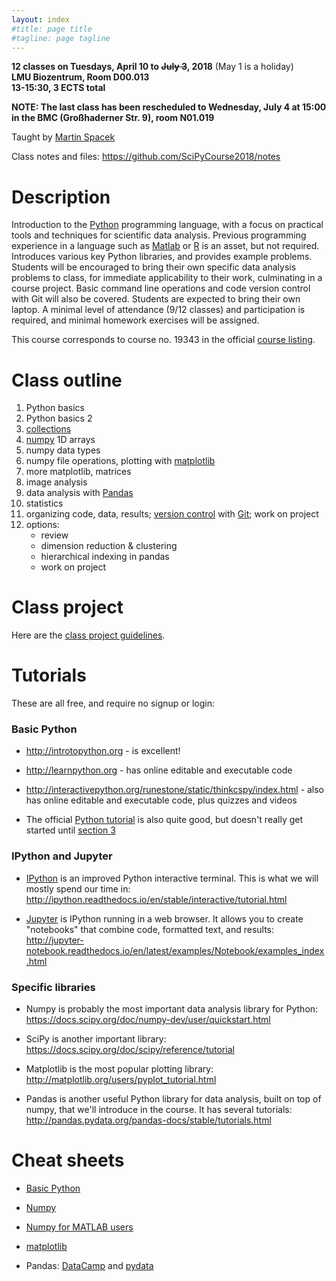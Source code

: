 ```yaml
---
layout: index
#title: page title
#tagline: page tagline
---
```


**12 classes on Tuesdays, April 10 to ~~July 3~~, 2018** (May 1 is a holiday)<br>
**LMU Biozentrum, Room D00.013**<br>
**13-15:30, 3 ECTS total**

**NOTE: The last class has been rescheduled to Wednesday, July 4 at 15:00 in the BMC (Großhaderner Str. 9), room N01.019**

Taught by [Martin Spacek](http://mspacek.github.io)

Class notes and files: <https://github.com/SciPyCourse2018/notes>

# Description

Introduction to the [Python](https://en.wikipedia.org/wiki/Python_(programming_language))
programming language, with a focus on practical tools and techniques for scientific data
analysis. Previous programming experience in a language such as
[Matlab](https://en.wikipedia.org/wiki/MATLAB) or
[R](https://en.wikipedia.org/wiki/R_(programming_language)) is an asset, but not required.
Introduces various key Python libraries, and provides example problems. Students will be
encouraged to bring their own specific data analysis problems to class, for immediate
applicability to their work, culminating in a course project. Basic command line operations
and code version control with Git will also be covered. Students are expected to bring their
own laptop. A minimal level of attendance (9/12 classes) and participation is required, and
minimal homework exercises will be assigned.

This course corresponds to course no. 19343 in the official [course
listing](https://lsf.verwaltung.uni-muenchen.de/qisserver/rds?state=verpublish&status=init&vmfile=no&publishid=670358&moduleCall=webInfo&publishConfFile=webInfo&publishSubDir=veranstaltung).

# Class outline

1. Python basics
2. Python basics 2
3. [collections](https://docs.python.org/3/tutorial/datastructures.html)
4. [numpy](http://numpy.org) 1D arrays
5. numpy data types
6. numpy file operations, plotting with [matplotlib](http://matplotlib.org)
7. more matplotlib, matrices
8. image analysis
9. data analysis with [Pandas](http://pandas.pydata.org)
10. statistics
11. organizing code, data, results; [version
control](https://git-scm.com/book/en/v2/Getting-Started-About-Version-Control) with
[Git](https://git-scm.com/); work on project
12. options:
    - review
    - dimension reduction & clustering
    - hierarchical indexing in pandas
    - work on project

# Class project

Here are the [class project guidelines](project.md).

# Tutorials

These are all free, and require no signup or login:

### Basic Python

* <http://introtopython.org> - is excellent!

* <http://learnpython.org> - has online editable and executable code

* <http://interactivepython.org/runestone/static/thinkcspy/index.html> - also has online
  editable and executable code, plus quizzes and videos

* The official [Python tutorial](https://docs.python.org/3/tutorial/) is also quite good, but doesn't really get started until [section 3](https://docs.python.org/3/tutorial/introduction.html)

### IPython and Jupyter

* [IPython](http://ipython.org) is an improved Python interactive terminal. This is
  what we will mostly spend our time in:
  <http://ipython.readthedocs.io/en/stable/interactive/tutorial.html>

* [Jupyter](http://jupyter.org) is IPython running in a web browser. It allows you to create
  "notebooks" that combine code, formatted text, and results:
  <http://jupyter-notebook.readthedocs.io/en/latest/examples/Notebook/examples_index.html>

### Specific libraries

* Numpy is probably the most important data analysis library for Python:
  <https://docs.scipy.org/doc/numpy-dev/user/quickstart.html>

* SciPy is another important library:
  <https://docs.scipy.org/doc/scipy/reference/tutorial>

* Matplotlib is the most popular plotting library:
  <http://matplotlib.org/users/pyplot_tutorial.html>

* Pandas is another useful Python library for data analysis, built on top of numpy, that we'll
  introduce in the course. It has several tutorials:
  <http://pandas.pydata.org/pandas-docs/stable/tutorials.html>

# Cheat sheets

* [Basic Python](https://perso.limsi.fr/pointal/_media/python:cours:mementopython3-english.pdf)

* [Numpy](https://s3.amazonaws.com/assets.datacamp.com/blog_assets/Numpy_Python_Cheat_Sheet.pdf)

* [Numpy for MATLAB users](https://docs.scipy.org/doc/numpy/user/numpy-for-matlab-users.html)

* [matplotlib](https://s3.amazonaws.com/assets.datacamp.com/blog_assets/Python_Matplotlib_Cheat_Sheet.pdf)

* Pandas: [DataCamp](https://s3.amazonaws.com/assets.datacamp.com/blog_assets/PandasPythonForDataScience.pdf) and [pydata](http://pandas.pydata.org/Pandas_Cheat_Sheet.pdf)
